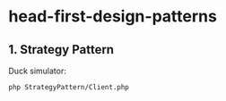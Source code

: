 # head-first-design-patterns

## 1. Strategy Pattern

Duck simulator:

```bash
php StrategyPattern/Client.php
```